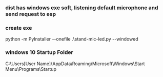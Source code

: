 ### dist has windows exe soft, listening default microphone and send request to esp

### create exe
python -m PyInstaller --onefile .\stand-mic-led.py --windowed

### windows 10 Startup Folder
C:\Users\[User Name]\AppData\Roaming\Microsoft\Windows\Start Menu\Programs\Startup
